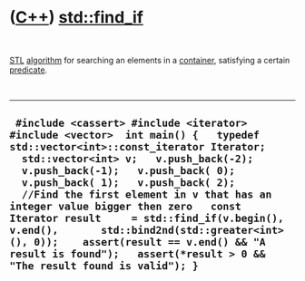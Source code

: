 
 

 

 

 

 

([C++](Cpp.md)) [std::find\_if](CppFind_if.md)
================================================

 

[STL](CppStl.md) [algorithm](CppAlgorithm.md) for searching an
elements in a [container](CppContainer.md), satisfying a certain
[predicate](CppPredicate.md).

 

  -----------------------------------------------------------------------------------------------------------------------------------------------------------------------------------------------------------------------------------------------------------------------------------------------------------------------------------------------------------------------------------------------------------------------------------------------------------------------------------------------------------------------------------------------------------
  ` #include <cassert> #include <iterator> #include <vector>  int main() {   typedef std::vector<int>::const_iterator Iterator;    std::vector<int> v;   v.push_back(-2);   v.push_back(-1);   v.push_back( 0);   v.push_back( 1);   v.push_back( 2);    //Find the first element in v that has an integer value bigger then zero   const Iterator result     = std::find_if(v.begin(), v.end(),       std::bind2nd(std::greater<int>(), 0));    assert(result == v.end() && "A result is found");   assert(*result > 0 && "The result found is valid"); }`
  -----------------------------------------------------------------------------------------------------------------------------------------------------------------------------------------------------------------------------------------------------------------------------------------------------------------------------------------------------------------------------------------------------------------------------------------------------------------------------------------------------------------------------------------------------------

 

 

 

 

 

 

